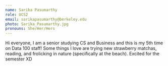 ```yaml
---
name: Sarika Pasumarthy
role: UCS2
email: sarikapasumarthy@berkeley.edu
photo: Sarika_Pasumarthy.jpg
pronouns: She/Her/Hers
---
```

Hi everyone, I am a senior studying CS and Business and this is my 5th time on Data 100 staff! Some things I love are trying new strawberry matchas, reading, and frolicking in nature (specifically at the beach). Excited for the semester XD
